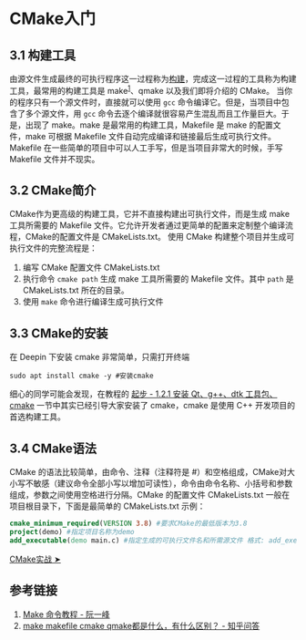 # CMake入门

## 3.1 构建工具
由源文件生成最终的可执行程序这一过程称为[构建](https://stackoverflow.com/questions/15198725/build-or-compile)，完成这一过程的工具称为构建工具，最常用的构建工具是 make<sup><a href="#link1">1</a></sup>、qmake 以及我们即将介绍的 CMake。
当你的程序只有一个源文件时，直接就可以使用 `gcc` 命令编译它。但是，当项目中包含了多个源文件，用 `gcc` 命令去逐个编译就很容易产生混乱而且工作量巨大。于是，出现了 make。make 是最常用的构建工具，Makefile 是 make 的配置文件，make 可根据 Makefile 文件自动完成编译和链接最后生成可执行文件。Makefile 在一些简单的项目中可以人工手写，但是当项目非常大的时候，手写 Makefile 文件并不现实。

## 3.2 CMake简介
CMake作为更高级的构建工具，它并不直接构建出可执行文件，而是生成 make 工具所需要的 Makefile 文件。它允许开发者通过更简单的配置来定制整个编译流程，CMake的配置文件是 CMakeLists.txt。
使用 CMake 构建整个项目并生成可执行文件的完整流程是：
1. 编写 CMake 配置文件 CMakeLists.txt
2. 执行命令 `cmake path` 生成 make 工具所需要的 Makefile 文件。其中 `path` 是 CMakeLists.txt 所在的目录。
3. 使用 `make` 命令进行编译生成可执行文件

## 3.3 CMake的安装
在 Deepin 下安装 cmake 非常简单，只需打开终端
````shell
sudo apt install cmake -y #安装cmake
````
细心的同学可能会发现，在教程的 [起步 - 1.2.1 安装 Qt、g++、dtk 工具包、cmake](http://deepin.lolimay.cn/#1-2-%E9%83%A8%E7%BD%B2%E5%BC%80%E5%8F%91%E7%8E%AF%E5%A2%83) 一节中其实已经引导大家安装了 cmake，cmake 是使用 C++ 开发项目的首选构建工具。
## 3.4 CMake语法
CMake 的语法比较简单，由命令、注释（注释符是 #）和空格组成，CMake对大小写不敏感（建议命令全部小写以增加可读性），命令由命令名称、小括号和参数组成，参数之间使用空格进行分隔。CMake 的配置文件 CMakeLists.txt 一般在项目根目录下，下面是最简单的 CMakeLists.txt 示例：
````cmake CMakeLists.txt
cmake_minimum_required(VERSION 3.8) #要求CMake的最低版本为3.8
project(demo) #指定项目名称为demo
add_executable(demo main.c) #指定生成的可执行文件名和所需源文件 格式: add_executable(生成的可执行文件名 源文件1 源文件2 源文件3 ...)
````

<p class="button-outer"><a href="cmake-practice.html"><span class="button">CMake实战 ➤</span></a></p>

## 参考链接
1. <a id="link1" href="http://www.ruanyifeng.com/blog/2015/02/make.html">Make 命令教程 - 阮一峰</a>
2. <a href="https://www.zhihu.com/question/27455963">make makefile cmake qmake都是什么，有什么区别？ - 知乎问答</a>